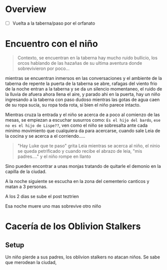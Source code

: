 # Overview
- [ ] Vuelta a la taberna/paso por el orfanato

# Encuentro con el niño
> Contexto, se encuentran en la taberna hay mucho ruido bullicio, los orcos hablando de las hazañas de su ultima aventura donde sobrevivieron por poco...

mientras se encuentran inmersos en las conversaciones y el ambiente de la taberna de repente la puerta de la taberna se abre, rafagas del viento frio de la noche entran a la taberna y se da un silencio momentaneo, el ruido de la lluvia de afuera ahora llena el aire, y parado ahi en la puerta, hay un niño ingresando a la taberna con paso dudoso mientras las gotas de agua caen de su ropa sucia, su ropa toda rota, si bien el niño parece intacto.

Mientras cruza la entrada y el niño se acerca de a poco al comienzo de las mesas, se empiezan a escuchar susurros como: `Es el hijo del bardo`, `ese no es el hijo de Lispe??`, ven como el niño se sobresalta ante cada minimo movimiento que cualquiera da para acercarse, cuando sale Leia de la cocina y se acerca a el corriendo.....

> "Hay Luke que te paso" grita Leia mientras se acerca al niño, el ninio se queda petrificado y cuando recibe el abrazo de leia, "mis padres...." y el niño rompe en llanto 

Sino pueden encontrar a unas monjas tratando de quitarle el demonio en la capilla de la ciudad.

A la noche siguiente se escucha en la zona del cementerio canticos y matan a 3 personas.

A los 2 dias se sube el post teztrien

Esa noche muere uno mas sobrevive otro niño

# Cacería de los Oblivion Stalkers
## Setup
Un niño pierde a sus padres, los oblivion stalkers no atacan niños.
Se sabe que merodean la ciudad, 